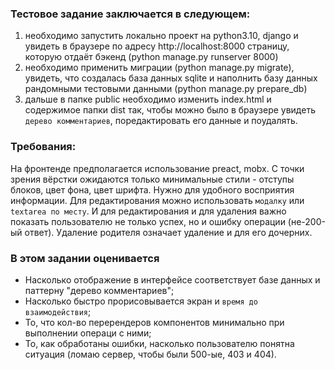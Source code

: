 ### Тестовое задание заключается в следующем:

1) необходимо запустить локально проект на python3.10, django и увидеть в браузере по адресу http://localhost:8000 страницу, которую отдаёт бэкенд (python manage.py runserver 8000)
2) необходимо применить миграции (python manage.py migrate), увидеть, что создалась база данных sqlite и наполнить базу данных рандомными тестовыми данными (python manage.py prepare_db)
3) дальше в папке public необходимо изменить index.html и содержимое папки dist так, чтобы можно было в браузере увидеть `дерево комментариев`, поредактировать его данные и поудалять.


### Требования:

На фронтенде предполагается использование preact, mobx.
С точки зрения вёрстки ожидаются только минимальные стили - отступы блоков, цвет фона, цвет шрифта. Нужно для удобного восприятия информации.
Для редактирования можно использовать `модалку` или `textarea по месту`. И для редактирования и для удаления важно показать пользователю не только успех, но и ошибку операции (не-200-ый ответ).
Удаление родителя означает удаление и для его дочерних.


### В этом задании оценивается

- Насколько отображение в интерфейсе соответствует базе данных и паттерну "дерево комментариев";
- Насколько быстро прорисовывается экран и `время до взаимодействия`;
- То, что кол-во перерендеров компонентов минимально при выполнении операци с ними;
- То, как обработаны ошибки, насколько пользователю понятна ситуация (ломаю сервер, чтобы были 500-ые, 403 и 404).